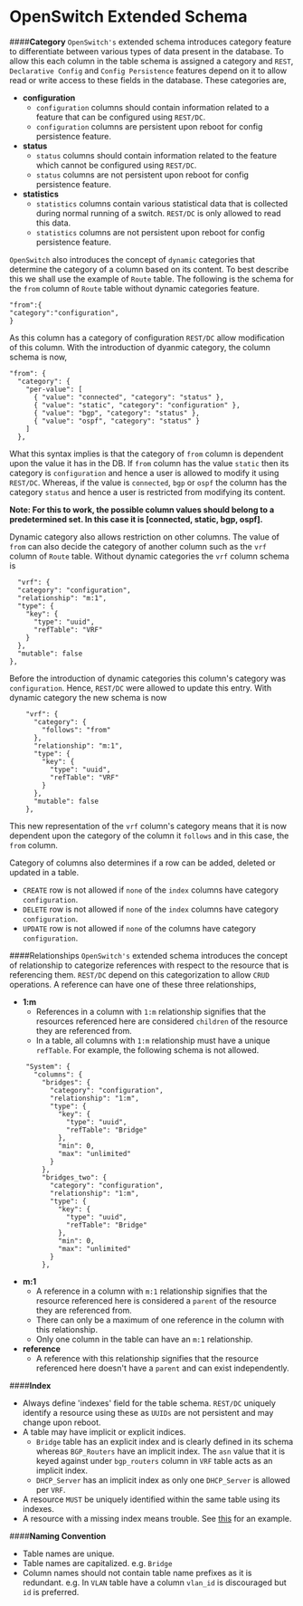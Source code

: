 # OpenSwitch Extended Schema

####**Category**
`OpenSwitch's` extended schema introduces category feature to differentiate between various types of data present in the database. To allow this each column in the table schema is assigned a category and `REST`, `Declarative Config` and `Config Persistence` features depend on it to allow read or write access to these fields in the database. These categories are,

 - **configuration**
   - `configuration` columns should contain information related to a feature that can be configured using `REST/DC`.
   - `configuration` columns are persistent upon reboot for config persistence feature.
 - **status**
   - `status` columns should contain information related to the feature which cannot be configured using `REST/DC`.
   - `status` columns are not persistent upon reboot for config persistence feature.
 - **statistics**
   - `statistics` columns contain various statistical data that is collected during normal running of a switch. `REST/DC` is only allowed to read this data.
   - `statistics` columns are not persistent upon reboot for config persistence feature.

`OpenSwitch` also introduces the concept of `dynamic` categories that determine the category of a column based on its content. To best describe this we shall use the example of `Route` table. The following is the schema for the `from` column of `Route` table without dynamic categories feature.

    "from":{
    "category":"configuration",
    }

As this column has a category of configuration `REST/DC` allow modification of this column. With the introduction of dyanmic category, the column schema is now,

    "from": {
      "category": {
        "per-value": [
          { "value": "connected", "category": "status" },
          { "value": "static", "category": "configuration" },
          { "value": "bgp", "category": "status" },
          { "value": "ospf", "category": "status" }
        ]
      },

What this syntax implies is that the category of `from` column is dependent upon the value it has in the DB. If `from` column has the value `static` then its category is `configuration` and hence a user is allowed to modify it using `REST/DC`. Whereas, if the value is `connected`, `bgp` or `ospf` the column has the category `status` and hence a user is restricted from modifying its content.

**Note: For this to work, the possible column values should belong to a predetermined set. In this case it is [connected, static, bgp, ospf].**

Dynamic category also allows restriction on other columns. The value of `from` can also decide the category of another column such as the `vrf` column of `Route` table. Without dynamic categories the `vrf` column schema is

      "vrf": {
      "category": "configuration",
      "relationship": "m:1",
      "type": {
        "key": {
          "type": "uuid",
          "refTable": "VRF"
        }
      },
      "mutable": false
    },

Before the introduction of dynamic categories this column's category was `configuration`. Hence, `REST/DC` were allowed to update this entry. With dynamic category the new schema is now
```
    "vrf": {
      "category": {
        "follows": "from"
      },
      "relationship": "m:1",
      "type": {
        "key": {
          "type": "uuid",
          "refTable": "VRF"
        }
      },
      "mutable": false
    },
```
This new representation of the `vrf` column's category means that it is now dependent upon the category of the column it `follows` and in this case, the `from` column.

Category of columns also determines if a row can be added, deleted or updated in a table.

* `CREATE` row is not allowed if `none` of the `index` columns have category `configuration`.
* `DELETE` row is not allowed if `none` of the `index` columns have category `configuration`.
* `UPDATE` row is not allowed if `none` of  the columns have category `configuration`.

####Relationships
`OpenSwitch's` extended schema introduces the concept of relationship to categorize references with respect to the resource that is referencing them. `REST/DC` depend on this categorization to allow `CRUD` operations. A reference can have one of these three relationships,

 - **1:m**
   - References in a column with `1:m` relationship signifies that the resources referenced here are considered `children` of the resource they are referenced from.
   - In a table, all columns with `1:m` relationship must have a unique `refTable`. For example, the following schema is not allowed.
```
    "System": {
      "columns": {
        "bridges": {
          "category": "configuration",
          "relationship": "1:m",
          "type": {
            "key": {
              "type": "uuid",
              "refTable": "Bridge"
            },
            "min": 0,
            "max": "unlimited"
          }
        },
        "bridges_two": {
          "category": "configuration",
          "relationship": "1:m",
          "type": {
            "key": {
              "type": "uuid",
              "refTable": "Bridge"
            },
            "min": 0,
            "max": "unlimited"
          }
        },
```
 - **m:1**
    - A reference in a column with `m:1` relationship signifies that the resource referenced here is considered a `parent` of the resource they are referenced from.
    - There can only be a maximum of one reference in the column with this relationship.
    - Only one column in the table can have an `m:1` relationship.
 - **reference**
   - A reference with this relationship signifies that the resource referenced here doesn't have a `parent` and can exist independently.

####**Index**
 - Always define 'indexes' field for the table schema. `REST/DC` uniquely identify a resource using these as `UUIDs` are not persistent and may change upon reboot.
 - A table may have implicit or explicit indices.
   - `Bridge` table has an explicit index and is clearly defined in its schema whereas `BGP_Routers` have an implicit index. The `asn` value that it is keyed against under `bgp_routers` column in `VRF` table acts as an implicit index.
   - `DHCP_Server` has an implicit index as only one `DHCP_Server` is allowed per `VRF`.
 - A resource `MUST` be uniquely identified within the same table using its indexes.
 - A resource with a missing index means trouble.  See [this](https://tree.taiga.io/project/openswitch/issue/1111)  for an example.

 ####**Naming Convention**
 - Table names are unique.
 - Table names are capitalized. e.g. `Bridge`
 - Column names should not contain table name prefixes as it is redundant. e.g. In `VLAN` table have a column `vlan_id` is discouraged but `id` is preferred.
